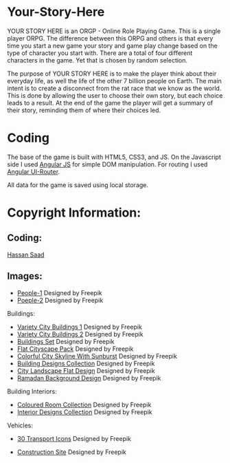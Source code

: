 # Your-Story-Here

YOUR STORY HERE is an ORGP - Online Role Playing Game. This is a single player ORPG. The difference between this ORPG and others is that every time you start a new game your story and game play change based on the type of character you start with. There are a total of four different characters in the game. Yet that is chosen by random selection.

The purpose of YOUR STORY HERE is to make the player think about their everyday life, as well the life of the other 7 billion people on Earth. The main intent is to create a disconnect from the rat race that we know as the world. This is done by allowing the user to choose their own story, but each choice leads to a result. At the end of the game the player will get a summary of their story, reminding them of where their choices led. 

# Coding

The base of the game is built with HTML5, CSS3, and JS. On the Javascript side I used [Angular JS](https://angularjs.org/) for simple DOM manipulation. For routing I used [Angular UI-Router](https://github.com/angular-ui/ui-router).

All data for the game is saved using local storage.

# Copyright Information:

## Coding:
[Hassan Saad](http://hassansaad.com)

## Images:
* [People-1](http://www.freepik.com/free-vector/different-types-of-families_823382.htm) Designed by Freepik
* [Poeple-2](http://www.freepik.com/free-vector/flat-collection-of-families_823381.htm) Designed by Freepik

Buildings:
* [Variety City Buildings 1](http://www.freepik.com/free-vector/variety-of-city-buildings_821377.htm) Designed by Freepik
* [Variety City Buildings 2](http://www.freepik.com/free-vector/variety-of-city-buildings_793684.htm) Designed by Freepik
* [Buildings Set](http://www.freepik.com/free-vector/buildings-set_765392.htm) Designed by Freepik
* [Flat Cityscape Pack](http://www.freepik.com/free-vector/flat-cityscape-pack_829214.htm) Designed by Freepik
* [Colorful City Skyline With Sunburst](http://www.freepik.com/free-vector/colorful-city-skyline-with-sunburst_696191.htm) Designed by Freepik
* [Building Designs Collection](http://www.freepik.com/free-vector/building-designs-collection_1052914.htm) Designed by Freepik
* [City Landscape Flat Design](http://www.freepik.com/free-vector/city-landscape-in-flat-design_881355.htm) Designed by Freepik
* [Ramadan Background Design](http://www.freepik.com/free-vector/ramadan-background-design_1080649.htm) Designed by Freepik

Building Interiors:
* [Coloured Room Collection](http://www.freepik.com/free-vector/coloured-rooms-collection_1065778.htm) Designed by Freepik
* [Interior Designs Collection](http://www.freepik.com/free-vector/interior-designs-collection_1052925.htm) Designed by Freepik

Vehicles:
* [30 Transport Icons](http://www.freepik.com/free-vector/30-transport-icons_1040630.htm) Designed by Freepik

* [Construction Site](http://www.freepik.com/free-vector/construction-site_795358.htm) Designed by Freepik